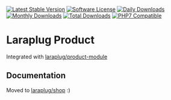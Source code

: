 [![Latest Stable Version](https://poser.pugx.org/laraplug/order-module/v/stable.svg?format=flat-square)](https://github.com/laraplug/order-module/releases)
[![Software License](https://poser.pugx.org/laraplug/order-module/license.svg?format=flat-square)](LICENSE)
[![Daily Downloads](https://poser.pugx.org/laraplug/order-module/d/daily.svg?format=flat-square)](https://packagist.org/packages/laraplug/order-module)
[![Monthly Downloads](https://poser.pugx.org/laraplug/order-module/d/monthly.svg?format=flat-square)](https://packagist.org/packages/laraplug/order-module)
[![Total Downloads](https://poser.pugx.org/laraplug/order-module/d/total.svg?format=flat-square)](https://packagist.org/packages/laraplug/order-module)
[![PHP7 Compatible](https://img.shields.io/badge/php-7-green.svg?style=flat-square)](https://packagist.org/packages/laraplug/order-module)

# Laraplug Product

Integrated with [laraplug/product-module](https://github.com/laraplug/product-module)

## Documentation

Moved to [laraplug/shop](https://github.com/laraplug/shop) :)
